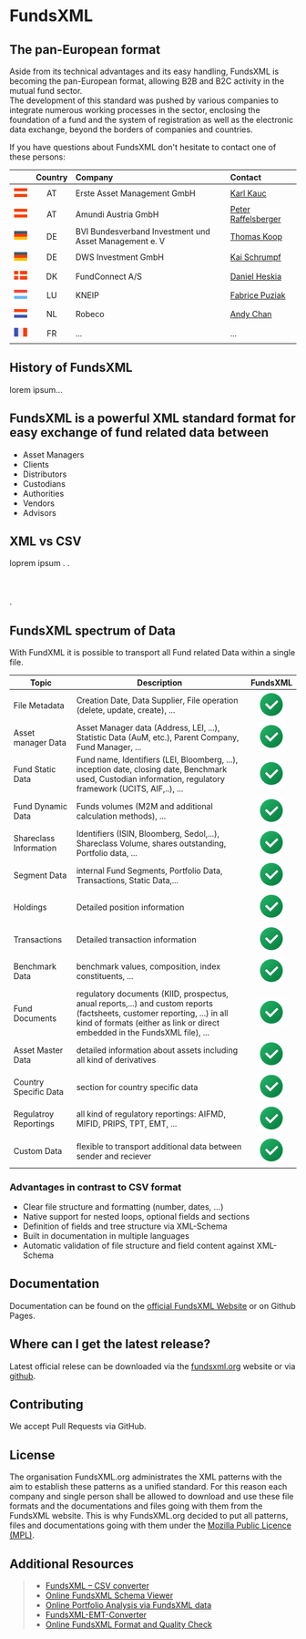 
# FundsXML



## The pan-European format
Aside from its technical advantages and its easy handling, FundsXML is becoming the pan-European format, allowing B2B and B2C activity in the mutual fund sector.  
The development of this standard was pushed by various companies to integrate numerous working processes in the sector, enclosing the foundation of a fund and the system of registration as well as the electronic data exchange, beyond the borders of companies and countries.

If you have questions about FundsXML don't hesitate to contact one of these persons: 

|        | Country | Company | Contact    |
| :----: | :-----: | :------ | :--------- |
| ![Flag of Austria](doc/images/flag_austria.png)| AT      | Erste Asset Management GmbH | [Karl Kauc](mailto:karl.kauc@erste.am.com)       |
| ![Flag of Austria](doc/images/flag_austria.png)| AT | Amundi Austria GmbH | [Peter Raffelsberger](mailto:peter.raffelsberger@amundi.com)  |
| ![Flag of Austria](doc/images/flag_germany.png)| DE | BVI Bundesverband   Investment und Asset Management e. V | [Thomas Koop](mailto:Thomas.Koop@bvi.de) |
| ![Flag of Austria](doc/images/flag_germany.png)| DE | DWS Investment GmbH | [Kai Schrumpf](mailto:kai.schrumpf@dws.de) |
| ![Flag of Austria](doc/images/flag_denmark.png)| DK | FundConnect A/S | [Daniel Heskia](mailto:dh@fundconnect.com) |
| ![Flag of Austria](doc/images/flag_luxembourg.png)| LU | KNEIP | [Fabrice Puziak](mailto:fabrice.puziak@kneip.com) |
| ![Flag of Austria](doc/images/flag_netherlands.png)| NL | Robeco | [Andy Chan](mailto:a.chan@robeco.nl) | 
| ![Flag of Austria](doc/images/flag_france.png)| FR | ... | ... |




## History of FundsXML

lorem ipsum...


## FundsXML is a powerful XML standard format for easy exchange of fund related data between
- Asset Managers
- Clients
- Distributors
- Custodians
- Authorities
- Vendors
- Advisors



## XML vs CSV

loprem ipsum
\. 
\. 
<br/>
<br/>
<br/>
<br/>
\.   



## FundsXML spectrum of Data
With FundXML it is possible to transport all Fund related Data within a single file.

| Topic | Description | FundsXML | 
| ----- | ----------- | :------: |
| File Metadata | Creation Date, Data Supplier, File operation (delete, update, create), ... | ![fully supported](doc/images/ok.png) | 
| Asset manager Data | Asset Manager data (Address, LEI, ...), Statistic Data (AuM, etc.), Parent Company, Fund Manager, ... | ![fully supported](doc/images/ok.png) | 
| Fund Static Data | Fund name, Identifiers (LEI, Bloomberg, ...), inception date, closing date, Benchmark used, Custodian information, regulatory framework (UCITS, AIF,..), ...  | ![fully supported](doc/images/ok.png) | 
| Fund Dynamic Data | Funds volumes (M2M and additional calculation methods), ...  | ![fully supported](doc/images/ok.png) | 
| Shareclass Information | Identifiers (ISIN, Bloomberg, Sedol,...), Shareclass Volume, shares outstanding, Portfolio data, ... | ![fully supported](doc/images/ok.png) | 
| Segment Data | internal Fund Segments, Portfolio Data, Transactions, Static Data,... | ![fully supported](doc/images/ok.png) | 
| Holdings | Detailed position information | ![fully supported](doc/images/ok.png) |  
| Transactions | Detailed transaction information | ![fully supported](doc/images/ok.png) |  
| Benchmark Data | benchmark values, composition, index constituents, ... | ![fully supported](doc/images/ok.png) | 
| Fund Documents | regulatory documents (KIID, prospectus, anual reports,...) and custom reports (factsheets, customer reporting, ...) in all kind of formats (either as link or direct embedded in the FundsXML file), ... | ![fully supported](doc/images/ok.png) | 
| Asset Master Data | detailed information about assets including all kind of derivatives | ![fully supported](doc/images/ok.png) | 
| Country Specific Data | section for country specific data | ![fully supported](doc/images/ok.png) | 
| Regulatroy Reportings | all kind of regulatory reportings: AIFMD, MIFID, PRIPS, TPT, EMT, ... | ![fully supported](doc/images/ok.png) | 
| Custom Data | flexible to transport additional data between sender and reciever | ![fully supported](doc/images/ok.png) | 







### Advantages in contrast to CSV format
- Clear file structure and formatting (number, dates, ...)
- Native support for nested loops, optional fields and sections
- Definition of fields and tree structure via XML-Schema
- Built in documentation in multiple languages
- Automatic validation of file structure and field content against XML-Schema



## Documentation
Documentation can be found on the [official FundsXML Website](http://www.fundsxml.org/documentation/) or on Github Pages. 


## Where can I get the latest release?
Latest official relese can be downloaded via the [fundsxml.org](http://www.fundsxml.org/schema-definitions/) website or via [github](https://github.com/fundsxml/schema/releases).


## Contributing
We accept Pull Requests via GitHub.


## License
The organisation FundsXML.org administrates the XML patterns with the aim to establish these patterns as a unified standard. For this reason each company and single person shall be allowed to download and use these file formats and the documentations and files going with them from the FundsXML website. This is why FundsXML.org decided to put all patterns, files and documentations going with them under the [Mozilla Public Licence (MPL)](https://www.mozilla.org/en-US/MPL/).



## Additional Resources

> 
> * [FundsXML – CSV converter](http://www.xml-tools.net/fundsxml/fundsxml-csv-converter.html)
> * [Online FundsXML Schema Viewer](http://www.xml-tools.net/fundsxml/schemaviewer.html)
> * [Online Portfolio Analysis via FundsXML data](http://www.xml-tools.net/fundsxml/portfolio-analysis.html)
> * [FundsXML-EMT-Converter](https://github.com/karlkauc/FundsXML-EMT-Converter)
> * [Online FundsXML Format and Quality Check](http://www.xml-tools.net/fundsxml/fundsxml4-analysis.html)